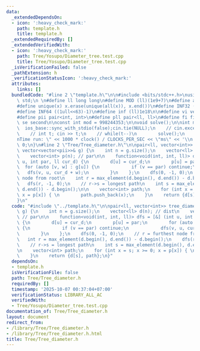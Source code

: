 ```yaml
---
data:
  _extendedDependsOn:
  - icon: ':heavy_check_mark:'
    path: template.h
    title: template.h
  _extendedRequiredBy: []
  _extendedVerifiedWith:
  - icon: ':heavy_check_mark:'
    path: Tree/Yosupo/Diameter_tree.test.cpp
    title: Tree/Yosupo/Diameter_tree.test.cpp
  _isVerificationFailed: false
  _pathExtension: h
  _verificationStatusIcon: ':heavy_check_mark:'
  attributes:
    links: []
  bundledCode: "#line 2 \"template.h\"\n\n#include <bits/stdc++.h>\nusing namespace\
    \ std;\n \n#define ll long long\n#define MOD (ll)(1e9+7)\n#define all(x) (x).begin(),(x).end()\n\
    #define unique(x) x.erase(unique(all(x)), x.end())\n#define INF32 ((1ull<<31)-1)\n\
    #define INF64 ((1ull<<63)-1)\n#define inf (ll)1e18\n\n#define vi vector<int>\n\
    #define pii pair<int, int>\n#define pll pair<ll, ll>\n#define fi first\n#define\
    \ se second\n\nconst int mod = 998244353;\n\nvoid solve();\n\nint main(){\n  \
    \  ios_base::sync_with_stdio(false);cin.tie(NULL);\n    // cin.exceptions(cin.failbit);\n\
    \    // int t; cin >> t;\n    // while(t--)\n        solve();\n    cerr << \"\\\
    nTime run: \" << 1000 * clock() / CLOCKS_PER_SEC << \"ms\" << '\\n';\n    return\
    \ 0;\n}\n#line 2 \"Tree/Tree_diameter.h\"\n\npair<ll, vector<int>> tree_diameter(const\
    \ vector<vector<pii>>& g) {\n    int n = g.size();\n    vector<ll> d(n); // dist\n\
    \    vector<int> p(n); // par\n\n    function<void(int, int, ll)> dfs = [&] (int\
    \ u, int par, ll cur_d) {\n        d[u] = cur_d;\n        p[u] = par;\n      \
    \  for (auto [v, w] : g[u]) {\n            if (v == par) continue;\n         \
    \   dfs(v, u, cur_d + w);\n        }\n    };\n    dfs(0, -1, 0);\n    // r = furthest\
    \ node from root\n    int r = max_element(d.begin(), d.end()) - d.begin();\n \
    \   dfs(r, -1, 0);\n    // r->s = longest path\n    int s = max_element(d.begin(),\
    \ d.end()) - d.begin();\n\n    vector<int> path;\n    for (int x = s; x >= 0;\
    \ x = p[x]) { \n        path.push_back(x);\n    }\n    return {d[s], path};\n\
    }\n"
  code: "#include \"../template.h\"\n\npair<ll, vector<int>> tree_diameter(const vector<vector<pii>>&\
    \ g) {\n    int n = g.size();\n    vector<ll> d(n); // dist\n    vector<int> p(n);\
    \ // par\n\n    function<void(int, int, ll)> dfs = [&] (int u, int par, ll cur_d)\
    \ {\n        d[u] = cur_d;\n        p[u] = par;\n        for (auto [v, w] : g[u])\
    \ {\n            if (v == par) continue;\n            dfs(v, u, cur_d + w);\n\
    \        }\n    };\n    dfs(0, -1, 0);\n    // r = furthest node from root\n \
    \   int r = max_element(d.begin(), d.end()) - d.begin();\n    dfs(r, -1, 0);\n\
    \    // r->s = longest path\n    int s = max_element(d.begin(), d.end()) - d.begin();\n\
    \n    vector<int> path;\n    for (int x = s; x >= 0; x = p[x]) { \n        path.push_back(x);\n\
    \    }\n    return {d[s], path};\n}"
  dependsOn:
  - template.h
  isVerificationFile: false
  path: Tree/Tree_diameter.h
  requiredBy: []
  timestamp: '2025-10-07 00:37:04+07:00'
  verificationStatus: LIBRARY_ALL_AC
  verifiedWith:
  - Tree/Yosupo/Diameter_tree.test.cpp
documentation_of: Tree/Tree_diameter.h
layout: document
redirect_from:
- /library/Tree/Tree_diameter.h
- /library/Tree/Tree_diameter.h.html
title: Tree/Tree_diameter.h
---
```

